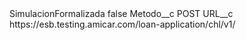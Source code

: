 <?xml version="1.0" encoding="UTF-8"?>
<CustomMetadata xmlns="http://soap.sforce.com/2006/04/metadata" xmlns:xsi="http://www.w3.org/2001/XMLSchema-instance" xmlns:xsd="http://www.w3.org/2001/XMLSchema">
    <label>SimulacionFormalizada</label>
    <protected>false</protected>
    <values>
        <field>Metodo__c</field>
        <value xsi:type="xsd:string">POST</value>
    </values>
    <values>
        <field>URL__c</field>
        <value xsi:type="xsd:string">https://esb.testing.amicar.com/loan-application/chl/v1/</value>
    </values>
</CustomMetadata>
